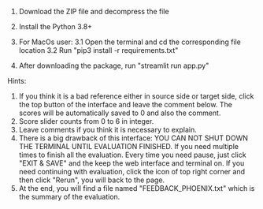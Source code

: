 1. Download the ZIP file and decompress the file
2. Install the Python 3.8+
3. For MacOs user:
3.1 Open the terminal and cd the corresponding file location
3.2 Run "pip3 install -r requirements.txt"

4. After downloading the package, run "streamlit run app.py"

Hints:
1. If you think it is a bad reference either in source side or target side, click the top button of the interface and leave the comment below. The scores will be automatically saved to 0 and also the comment.
2. Score slider counts from 0 to 6 in integer. 
3. Leave comments if you think it is necessary to explain.
4. There is a big drawback of this interface: YOU CAN NOT SHUT DOWN THE TERMINAL UNTIL EVALUATION FINISHED. 
If you need multiple times to finish all the evaluation. Every time you need pause, just click "EXIT & SAVE" and the keep the web interface and terminal on. If you need continuing with evaluation, click the icon of top right corner and then click "Rerun", you will back to the page. 
5. At the end, you will find a file named "FEEDBACK_PHOENIX.txt" which is the summary of the evaluation.